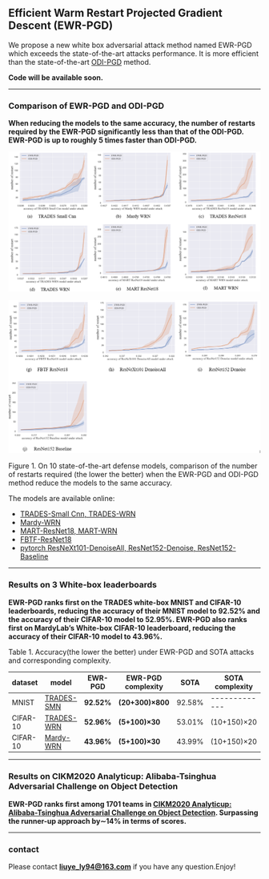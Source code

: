



## Efficient Warm Restart Projected Gradient Descent (EWR-PGD)

We propose a new white box adversarial attack method named EWR-PGD which exceeds the state-of-the-art attacks performance. It is more efficient than the state-of-the-art [ODI-PGD](https://github.com/ermongroup/ODS) method.

**Code will be available soon.**

* * *
### Comparison of  EWR-PGD and ODI-PGD 
**When reducing the models to the same accuracy, the number of restarts required by the EWR-PGD significantly less than that of the ODI-PGD. EWR-PGD is up to roughly 5 times faster than ODI-PGD.**



![image](./imgs/result1.bmp)

![image](./imgs/result2.png)

Figure 1. On 10 state-of-the-art defense models, comparison of the number of restarts required (the lower the better) when the EWR-PGD and ODI-PGD method reduce the models to the same accuracy.

The models are available online:

* [TRADES-Small Cnn, TRADES-WRN](https://github.com/yaodongyu/TRADES)
* [Mardy-WRN](https://github.com/MadryLab/cifar10_challenge)
* [MART-ResNet18, MART-WRN](https://github.com/YisenWang/MART)
* [FBTF-ResNet18](https://github.com/anonymous-sushi-armadillo/fast\_is\_better\_than\_free\_CIFAR10)
* [pytorch ResNeXt101-DenoiseAll, ResNet152-Denoise, ResNet152-Baseline](https://github.com/TransEmbedBA/TREMBA)

* * *

### Results on 3 White-box leaderboards

**EWR-PGD ranks first on the TRADES white-box MNIST and CIFAR-10 leaderboards, reducing the accuracy of their MNIST model to 92.52% and the accuracy of their CIFAR-10 model to 52.95%. EWR-PGD also ranks first on MardyLab’s White-box CIFAR-10 leaderboard, reducing the accuracy of their CIFAR-10 model to 43.96%.**

Table 1. Accuracy(the lower the better) under EWR-PGD and SOTA attacks and corresponding complexity.

| dataset |model  | EWR-PGD   |EWR-PGD complexity | SOTA | SOTA complexity
| --- | --- | --- | --- | --- | --- |
| MNIST  | [TRADES-SMN](https://github.com/yaodongyu/TRADES ) | **92.52%** | **(20+300)×800** | 92.58% | ------------- |
| CIFAR-10 | [TRADES-WRN](https://github.com/yaodongyu/TRADES) | **52.96%** |**(5+100)×30**  | 53.01% |  (10+150)×20 |
| CIFAR-10 | [Mardy-WRN](https://github.com/MadryLab/cifar10_challenge) | **43.96%** | **(5+100)×30**  | 43.99% | (10+150)×20 |

* * *
### Results on CIKM2020 Analyticup: Alibaba-Tsinghua Adversarial Challenge on Object Detection

**EWR-PGD ranks first among 1701 teams in [CIKM2020 Analyticup: Alibaba-Tsinghua Adversarial Challenge on Object Detection](https://tianchi.aliyun.com/competition/entrance/531806/rankingList). Surpassing the runner-up approach by∼14% in terms of scores.**

* * *

### contact
Please contact **liuye_ly94@163.com** if you have any question.Enjoy!